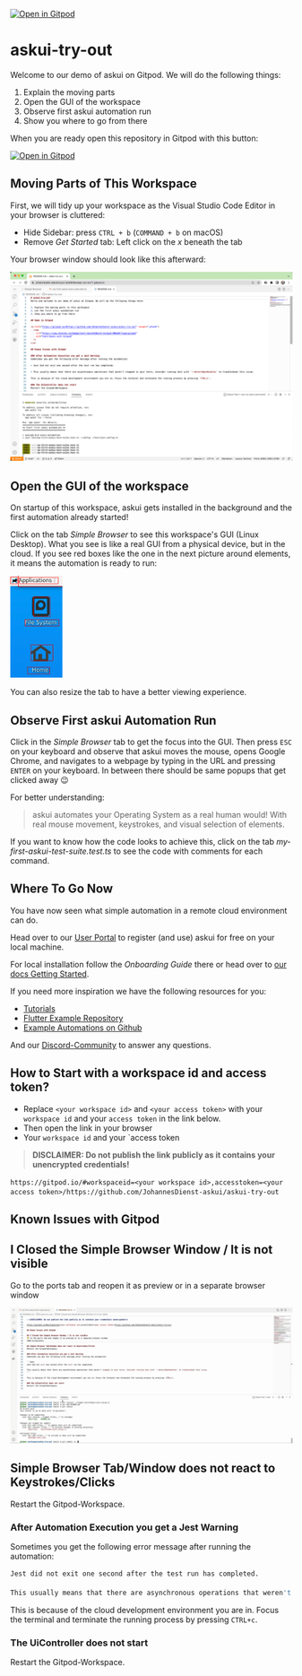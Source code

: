 [![Open in Gitpod](https://gitpod.io/button/open-in-gitpod.svg)](https://gitpod.io/#https://github.com/askui/askui-try-out)

# askui-try-out
Welcome to our demo of askui on Gitpod. We will do the following things:

1. Explain the moving parts
2. Open the GUI of the workspace
3. Observe first askui automation run
4. Show you where to go from there

When you are ready open this repository in Gitpod with this button:

[![Open in Gitpod](https://gitpod.io/button/open-in-gitpod.svg)](https://gitpod.io/#https://github.com/askui/askui-try-out)

## Moving Parts of This Workspace

First, we will tidy up your workspace as the Visual Studio Code Editor in your browser is cluttered:

* Hide Sidebar: press `CTRL + b` (`COMMAND + b` on macOS)
* Remove _Get Started_ tab: Left click on the _x_ beneath the tab

Your browser window should look like this afterward:

![VSCode setup in Gitpod after hiding sidebar and closing tab _Get Started_](img/gitpod_initial_setup.png)

## Open the GUI of the workspace

On startup of this workspace, askui gets installed in the background and the first automation already started!

Click on the tab _Simple Browser_ to see this workspace's GUI (Linux Desktop). What you see is like a real GUI from a physical device, but in the cloud. If you see red boxes like the one in the next picture around elements, it means the automation is ready to run:

![Red Box around the mouse on the desktop](img/red_boxes.png)

You can also resize the tab to have a better viewing experience.

## Observe First askui Automation Run

Click in the _Simple Browser_ tab to get the focus into the GUI. Then press `ESC` on your keyboard and observe that askui moves the mouse, opens Google Chrome, and navigates to a webpage by typing in the URL and pressing `ENTER` on your keyboard. In between there should be same popups that get clicked away 😉

For better understanding:

> askui automates your Operating System as a real human would! With real mouse movement, keystrokes, and visual selection of elements.

If you want to know how the code looks to achieve this, click on the tab _my-first-askui-test-suite.test.ts_ to see the code with comments for each command.

## Where To Go Now
You have now seen what simple automation in a remote cloud environment can do.

Head over to our [User Portal](http://app.v2.askui.com/) to register (and use) askui for free on your local machine.

For local installation follow the _Onboarding Guide_ there or head over to [our docs Getting Started](https://docs.askui.com/docs/general/Getting%20Started/getting-started).

If you need more inspiration we have the following resources for you:

* [Tutorials](https://docs.askui.com/docs/general/Tutorials/google-cat-search)
* [Flutter Example Repository](https://github.com/askui/flutter-example-automation)
* [Example Automations on Github](https://github.com/askui/askui-examples)

And our [Discord-Community](https://discord.gg/KFYJ5xuyBA) to answer any questions.

## How to Start with a workspace id and access token?

* Replace `<your workspace id>` and `<your access token>` with your `workspace id` and your `access token` in the link below.
* Then open the link in your browser
* Your `workspace id` and your `access token

> **DISCLAIMER: Do not publish the link publicly as it contains your unencrypted credentials!**

`https://gitpod.io/#workspaceid=<your workspace id>,accesstoken=<your access token>/https://github.com/JohannesDienst-askui/askui-try-out`

## Known Issues with Gitpod

## I Closed the Simple Browser Window / It is not visible
Go to the ports tab and reopen it as preview or in a separate browser window

![Gif showing switch to ports tab and open preview.](img/reopen-simple-browser.gif)

## Simple Browser Tab/Window does not react to Keystrokes/Clicks
Restart the Gitpod-Workspace.

### After Automation Execution you get a Jest Warning
Sometimes you get the following error message after running the automation:

```bash
Jest did not exit one second after the test run has completed. 

This usually means that there are asynchronous operations that weren't stopped in your tests. Consider running Jest with `--detectOpenHandles` to troubleshoot this issue.
```

This is because of the cloud development environment you are in. Focus the terminal and terminate the running process by pressing `CTRL+c`.

### The UiController does not start
Restart the Gitpod-Workspace.
